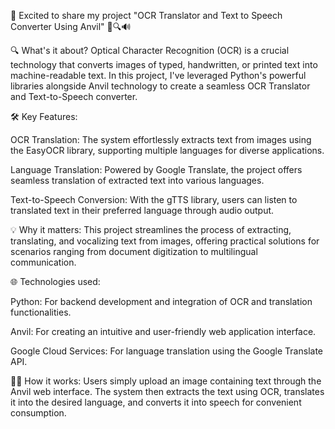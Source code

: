 🚀 Excited to share my project "OCR Translator and Text to Speech Converter Using Anvil"  📝🔍🔊

🔍 What's it about?
Optical Character Recognition (OCR) is a crucial technology that converts images of typed, handwritten, or printed text into machine-readable text. In this project, I've leveraged Python's powerful libraries alongside Anvil technology to create a seamless OCR Translator and Text-to-Speech converter.

🛠️ Key Features:

OCR Translation: The system effortlessly extracts text from images using the EasyOCR library, supporting multiple languages for diverse applications.

Language Translation: Powered by Google Translate, the project offers seamless translation of extracted text into various languages.

Text-to-Speech Conversion: With the gTTS library, users can listen to translated text in their preferred language through audio output.

💡 Why it matters:
This project streamlines the process of extracting, translating, and vocalizing text from images, offering practical solutions for scenarios ranging from document digitization to multilingual communication.

🌐 Technologies used:

Python: For backend development and integration of OCR and translation functionalities.

Anvil: For creating an intuitive and user-friendly web application interface.

Google Cloud Services: For language translation using the Google Translate API.

👨‍💻 How it works:
Users simply upload an image containing text through the Anvil web interface. The system then extracts the text using OCR, translates it into the desired language, and converts it into speech for convenient consumption.
